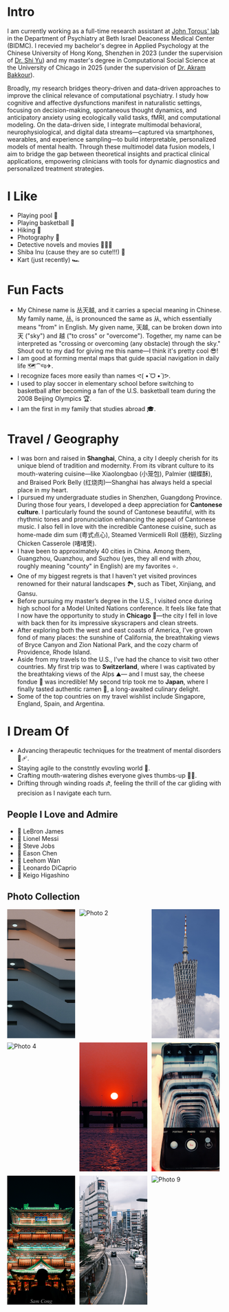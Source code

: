 # Intro

I am currently working as a full-time research assistant at <a href="https://www.digitalpsych.org/" target="_blank">John Torous' lab</a> in the Department of Psychiatry at Beth Israel Deaconess Medical Center (BIDMC). I recevied my bachelor's degree in Applied Psychology at the Chinese University of Hong Kong, Shenzhen in 2023 (under the supervision of <a href="https://hss.cuhk.edu.cn/en/teacher/470" target="_blank">Dr. Shi Yu</a>) and my master's degree in Computational Social Science at the University of Chicago in 2025 (under the supervision of <a href="https://psychology.uchicago.edu/directory/Akram-Bakkour" target="_blank"> Dr. Akram Bakkour</a>).  

Broadly, my research bridges theory-driven and data-driven approaches to improve the clinical relevance of computational psychiatry. I study how cognitive and affective dysfunctions manifest in naturalistic settings, focusing on decision-making, spontaneous thought dynamics, and anticipatory anxiety using ecologically valid tasks, fMRI, and computational modeling. On the data-driven side, I integrate multimodal behavioral, neurophysiological, and digital data streams—captured via smartphones, wearables, and experience sampling—to build interpretable, personalized models of mental health. Through these multimodel data fusion models, I aim to bridge the gap between theoretical insights and practical clinical applications, empowering clinicians with tools for dynamic diagnostics and personalized treatment strategies.

# I Like

- Playing pool 🎱
- Playing basketball 🏀
- Hiking 🥾
- Photography 📸
- Detective novels and movies 🕵🏻‍♂️
- Shiba Inu (cause they are so cute!!!) 🐶
- Kart (just recently) 🏎️

# Fun Facts

- My Chinese name is 丛天越, and it carries a special meaning in Chinese. My family name, 丛, is pronounced the same as 从, which essentially means "from" in English. My given name, 天越, can be broken down into 天 ("sky") and 越 ("to cross" or "overcome"). Together, my name can be interpreted as "crossing or overcoming (any obstacle) through the sky." Shout out to my dad for giving me this name—I think it's pretty cool 😎!
- I am good at forming mental maps that guide spacial navigation in daily life 🗺️⁀જ✈︎. 
- I recognize faces more easily than names ᕙ(  •̀ ᗜ •́  )ᕗ. 
- I used to play soccer in elementary school before switching to basketball after becoming a fan of the U.S. basketball team during the 2008 Beijing Olympics 🏆.
- I am the first in my family that studies abroad 🎓.

# Travel / Geography

- I was born and raised in **Shanghai**, China, a city I deeply cherish for its unique blend of tradition and modernity. From its vibrant culture to its mouth-watering cuisine—like Xiaolongbao (小笼包), Palmier (蝴蝶酥), and Braised Pork Belly (红烧肉)—Shanghai has always held a special place in my heart.
- I pursued my undergraduate studies in Shenzhen, Guangdong Province. During those four years, I developed a deep appreciation for **Cantonese culture**. I particularly found the sound of Cantonese beautiful, with its rhythmic tones and pronunciation enhancing the appeal of Cantonese music. I also fell in love with the incredible Cantonese cuisine, such as home-made dim sum (粤式点心), Steamed Vermicelli Roll (肠粉), Sizzling Chicken Casserole (啫啫煲). 
- I have been to approximately 40 cities in China. Among them, Guangzhou, Quanzhou, and Suzhou (yes, they all end with *zhou*, roughly meaning "county" in English) are my favorites ⭐.   
- One of my biggest regrets is that I haven't yet visited provinces renowned for their natural landscapes 🏞️, such as Tibet, Xinjiang, and Gansu.
- Before pursuing my master’s degree in the U.S., I visited once during high school for a Model United Nations conference. It feels like fate that I now have the opportunity to study in **Chicago** 🌇—the city I fell in love with back then for its impressive skyscrapers and clean streets.
- After exploring both the west and east coasts of America, I've grown fond of many places: the sunshine of California, the breathtaking views of Bryce Canyon and Zion National Park, and the cozy charm of Providence, Rhode Island.
- Aside from my travels to the U.S., I’ve had the chance to visit two other countries. My first trip was to **Switzerland**, where I was captivated by the breathtaking views of the Alps ⛰️— and I must say, the cheese fondue 🧀 was incredible! My second trip took me to **Japan**, where I finally tasted authentic ramen 🍜, a long-awaited culinary delight.
- Some of the top countries on my travel wishlist include Singapore, England, Spain, and Argentina. 

# I Dream Of

- Advancing therapeutic techniques for the treatment of mental disorders 🧠🩹.
- Staying agile to the constntly evovling world 🎯.
- Crafting mouth-watering dishes everyone gives thumbs-up 👨‍🍳.
- Drifting through winding roads ⛐, feeling the thrill of the car gliding with precision as I navigate each turn.

## People I Love and Admire

- 🧡 LeBron James
- 💛 Lionel Messi
- 💚 Steve Jobs
- 🩵 Eason Chen
- 💙 Leehom Wan
- 💜 Leonardo DiCaprio
- 🩷 Keigo Higashino

## Photo Collection
<div style="display: flex; flex-wrap: wrap; gap: 10px;">
  <img src="images/photography/img1.JPG" alt="Photo 1" style="width: calc(33.33% - 10px); height: 300px; object-fit: cover;">
  <img src="images/photography/img2.JPG" alt="Photo 2" style="width: calc(33.33% - 10px); height: 300px; object-fit: cover;">
  <img src="images/photography/img3.JPG" alt="Photo 3" style="width: calc(33.33% - 10px); height: 300px; object-fit: cover;">
  <img src="images/photography/img4.JPG" alt="Photo 4" style="width: calc(33.33% - 10px); height: 300px; object-fit: cover;">
  <img src="images/photography/img5.JPG" alt="Photo 5" style="width: calc(33.33% - 10px); height: 300px; object-fit: cover;">
  <img src="images/photography/img6.JPG" alt="Photo 6" style="width: calc(33.33% - 10px); height: 300px; object-fit: cover;">
  <img src="images/photography/img7.JPG" alt="Photo 7" style="width: calc(33.33% - 10px); height: 300px; object-fit: cover;">
  <img src="images/photography/img8.JPG" alt="Photo 8" style="width: calc(33.33% - 10px); height: 300px; object-fit: cover;">
  <img src="images/photography/img9.JPG" alt="Photo 9" style="width: calc(33.33% - 10px); height: 300px; object-fit: cover;">
</div>

